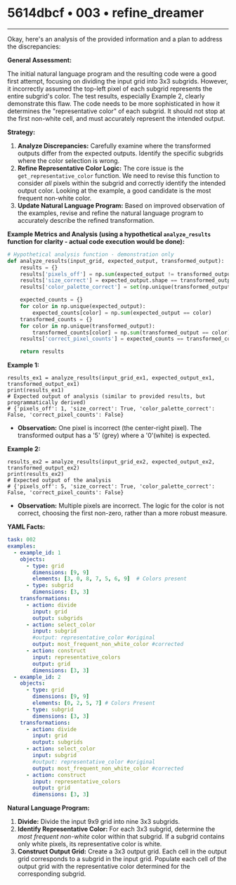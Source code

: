 # 5614dbcf • 003 • refine_dreamer

---
Okay, here's an analysis of the provided information and a plan to address the discrepancies:

**General Assessment:**

The initial natural language program and the resulting code were a good first attempt, focusing on dividing the input grid into 3x3 subgrids. However, it incorrectly assumed the top-left pixel of each subgrid represents the entire subgrid's color. The test results, especially Example 2, clearly demonstrate this flaw. The code needs to be more sophisticated in how it determines the "representative color" of each subgrid. It should not stop at the first non-white cell, and must accurately represent the intended output.

**Strategy:**

1.  **Analyze Discrepancies:** Carefully examine where the transformed outputs differ from the expected outputs. Identify the specific subgrids where the color selection is wrong.
2.  **Refine Representative Color Logic:** The core issue is the `get_representative_color` function. We need to revise this function to consider *all* pixels within the subgrid and correctly identify the intended output color. Looking at the example, a good candidate is the most frequent non-white color.
3. **Update Natural Language Program:** Based on improved observation of the examples, revise and refine the natural language program to accurately describe the refined transformation.

**Example Metrics and Analysis (using a hypothetical `analyze_results` function for clarity - actual code execution would be done):**

```python
# Hypothetical analysis function - demonstration only
def analyze_results(input_grid, expected_output, transformed_output):
    results = {}
    results['pixels_off'] = np.sum(expected_output != transformed_output)
    results['size_correct'] = expected_output.shape == transformed_output.shape
    results['color_palette_correct'] = set(np.unique(transformed_output)).issubset(set(np.unique(expected_output)))

    expected_counts = {}
    for color in np.unique(expected_output):
        expected_counts[color] = np.sum(expected_output == color)
    transformed_counts = {}
    for color in np.unique(transformed_output):
        transformed_counts[color] = np.sum(transformed_output == color)
    results['correct_pixel_counts'] = expected_counts == transformed_counts

    return results
```

**Example 1:**

```
results_ex1 = analyze_results(input_grid_ex1, expected_output_ex1, transformed_output_ex1)
print(results_ex1)
# Expected output of analysis (similar to provided results, but programmatically derived)
# {'pixels_off': 1, 'size_correct': True, 'color_palette_correct': False, 'correct_pixel_counts': False}

```
-  **Observation:** One pixel is incorrect (the center-right pixel). The transformed output has a '5' (grey) where a '0'(white) is expected.

**Example 2:**

```
results_ex2 = analyze_results(input_grid_ex2, expected_output_ex2, transformed_output_ex2)
print(results_ex2)
# Expected output of the analysis
# {'pixels_off': 5, 'size_correct': True, 'color_palette_correct': False, 'correct_pixel_counts': False}

```

- **Observation:** Multiple pixels are incorrect. The logic for the color is not correct, choosing the first non-zero, rather than a more robust measure.

**YAML Facts:**

```yaml
task: 002
examples:
  - example_id: 1
    objects:
      - type: grid
        dimensions: [9, 9]
        elements: [3, 0, 8, 7, 5, 6, 9]  # Colors present
      - type: subgrid
        dimensions: [3, 3]
    transformations:
      - action: divide
        input: grid
        output: subgrids
      - action: select_color
        input: subgrid
        #output: representative_color #original
        output: most_frequent_non_white_color #corrected
      - action: construct
        input: representative_colors
        output: grid
        dimensions: [3, 3]
  - example_id: 2
    objects:
      - type: grid
        dimensions: [9, 9]
        elements: [0, 2, 5, 7] # Colors Present
      - type: subgrid
        dimensions: [3, 3]
    transformations:
      - action: divide
        input: grid
        output: subgrids
      - action: select_color
        input: subgrid
        #output: representative_color #original
        output: most_frequent_non_white_color #corrected
      - action: construct
        input: representative_colors
        output: grid
        dimensions: [3, 3]
```

**Natural Language Program:**

1.  **Divide:** Divide the input 9x9 grid into nine 3x3 subgrids.
2.  **Identify Representative Color:** For each 3x3 subgrid, determine the *most frequent non-white* color within that subgrid. If a subgrid contains only white pixels, its representative color is white.
3.  **Construct Output Grid:** Create a 3x3 output grid. Each cell in the output grid corresponds to a subgrid in the input grid. Populate each cell of the output grid with the representative color determined for the corresponding subgrid.

